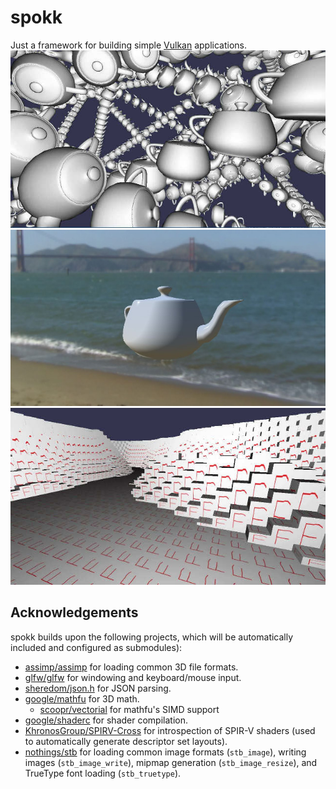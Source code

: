 spokk
=====

Just a framework for building simple [Vulkan](https://www.khronos.org/vulkan/) applications.
![image](https://raw.githubusercontent.com/cdwfs/spokk/master/samples/cubeswarm/screenshot.jpg)
![image](https://raw.githubusercontent.com/cdwfs/spokk/master/samples/lights/screenshot.jpg)
![image](https://raw.githubusercontent.com/cdwfs/spokk/master/samples/pillars/screenshot.jpg)

Acknowledgements
----------------
spokk builds upon the following projects, which will be automatically included and configured as submodules):
- [assimp/assimp](https://github.com/assimp/assimp) for loading common 3D file formats.
- [glfw/glfw](https://github.com/glfw/glfw) for windowing and keyboard/mouse input.
- [sheredom/json.h](https://github.com/sheredom/json.h) for JSON parsing.
- [google/mathfu](https://github.com/google/mathfu) for 3D math.
  - [scoopr/vectorial](https://github.com/scoopr/vectorial) for mathfu's SIMD support
- [google/shaderc](https://github.com/google/shaderc) for shader compilation.
- [KhronosGroup/SPIRV-Cross](https://github.com/KhronosGroup/SPIRV-Cross) for introspection of
  SPIR-V shaders (used to automatically generate descriptor set layouts).
- [nothings/stb](https://github.com/nothings/stb) for loading common image formats (`stb_image`), writing
  images (`stb_image_write`), mipmap generation (`stb_image_resize`), and TrueType font loading
  (`stb_truetype`).
